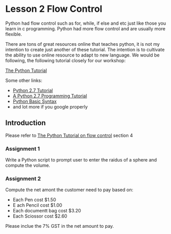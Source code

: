 # Lesson 2 Flow Control

Python had flow control such as for, while, if else and etc just like those you learn in c programming. Python had more flow control and are usually more flexible.

There are tons of great resources online that teaches python, it is not my intention to create just another of these tutorial. 
The intention is to cultivate the ability to use online resource to adapt to new language.
We would be following, the following tutorial closely for our workshop:

[The Python Tutorial](https://docs.python.org/2/tutorial/index.html)

Some other links:

* [Python 2.7 Tutorial](http://www.pitt.edu/~naraehan/python2/index.html)
* [A Python 2.7 Programming Tutorial](http://infohost.nmt.edu/tcc/help/pubs/lang/pytut27/web/index.html)
* [Python Basic Syntax](https://www.tutorialspoint.com/python/python_basic_syntax.htm)
* and lot more if you google properly

## Introduction

Please refer to [The Python Tutorial on flow control](https://docs.python.org/2/tutorial/controlflow.html) section 4

### Assignment 1

Write a Python script to prompt user to enter the raidus of a sphere and compute the volume.

### Assignment 2

Compute the net amont the customer need to pay based on:

* Each Pen cost $1.50
* E ach Pencil cost $1.00
* Each documentt bag cost $3.20
* Each Sciossor cost $2.60

Please inclue the 7% GST in the net amount to pay. 







